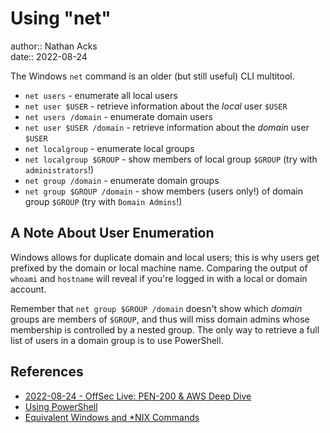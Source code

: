 # Using "net"

author:: Nathan Acks  
date:: 2022-08-24

The Windows `net` command is an older (but still useful) CLI multitool.

* `net users` - enumerate all local users
* `net user $USER` - retrieve information about the *local* user `$USER`
* `net users /domain` - enumerate domain users
* `net user $USER /domain` - retrieve information about the *domain* user `$USER`
* `net localgroup` - enumerate local groups
* `net localgroup $GROUP` - show members of local group `$GROUP` (try with `administrators`!)
* `net group /domain` - enumerate domain groups
* `net group $GROUP /domain` - show members (users only!) of domain group `$GROUP` (try with `Domain Admins`!)

## A Note About User Enumeration

Windows allows for duplicate domain and local users; this is why users get prefixed by the domain or local machine name. Comparing the output of `whoami` and `hostname` will reveal if you're logged in with a local or domain account.

Remember that `net group $GROUP /domain` doesn't show which *domain* groups are members of `$GROUP`, and thus will miss domain admins whose membership is controlled by a nested group. The only way to retrieve a full list of users in a domain group is to use PowerShell.

## References

* [2022-08-24 - OffSec Live: PEN-200 & AWS Deep Dive](../log/2022-08-24-offsec-live-pen-200-and-aws-deep-dive.md)
* [Using PowerShell](powershell.md)
* [Equivalent Windows and \*NIX Commands](equivalent-windows-and-nix-commands.md)
